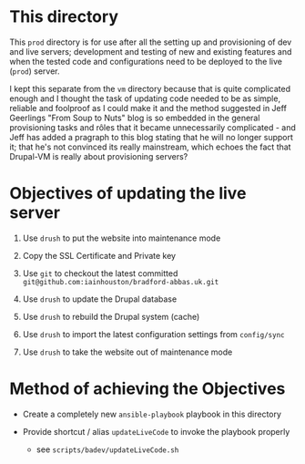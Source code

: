 # This directory

This `prod` directory is for use after all the setting up and provisioning of dev and live servers; development and testing of new and existing features and when the tested code and configurations need to be deployed to the live (`prod`) server.

I kept this separate from the `vm` directory because that is quite complicated enough and I thought the task of updating code needed to be as simple, reliable and foolproof as I could make it and the method suggested in Jeff Geerlings "From Soup to Nuts" blog is so embedded in the general provisioning tasks and rôles that it became unnecessarily  complicated - and Jeff has added a pragraph to this blog stating that he will no longer support it; that he's not convinced its really mainstream, which echoes the fact that Drupal-VM is really about provisioning servers?

Objectives of updating the live server
======================================

1.	Use `drush` to put the website into maintenance mode

1.	Copy the SSL Certificate and Private key

1.	Use `git` to checkout the latest committed `git@github.com:iainhouston/bradford-abbas.uk.git`

1.	Use `drush` to update the Drupal database

1.	Use `drush` to rebuild the Drupal system (cache)

1.	Use `drush` to import the latest configuration settings from `config/sync`

1.	Use `drush` to take the website out of maintenance mode

Method of achieving the Objectives
==================================

+	Create a completely new `ansible-playbook` playbook in this directory

+	Provide shortcut / alias `updateLiveCode` to invoke the playbook properly  

	+ see `scripts/badev/updateLiveCode.sh`
